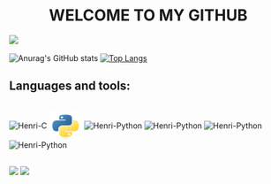 <h1 align="center">WELCOME TO MY GITHUB</h1>

![](https://komarev.com/ghpvc/?username=henrilindeza27&color=green)

![Anurag's GitHub stats](https://github-readme-stats.vercel.app/api?username=henrilindeza27&show_icons=true&theme=merko)
[![Top Langs](https://github-readme-stats.vercel.app/api/top-langs/?username=henrilindeza27&layout=compact&theme=merko)](https://github.com/anuraghazra/github-readme-stats)

## Languages and tools:
<div style="display: inline_block"><br>
  <img align="center" alt="Henri-C" height="50" width="60" src="https://cdn.jsdelivr.net/gh/devicons/devicon/icons/c/c-original.svg" />
  <img align="center" alt="Henri-Python" height="50" width="60" src="https://raw.githubusercontent.com/devicons/devicon/master/icons/python/python-original.svg">
  <img align="center" alt="Henri-Python" height="50" width="60" src="https://cdn.jsdelivr.net/gh/devicons/devicon/icons/ocaml/ocaml-original.svg" />
  <img align="center" alt="Henri-Python" height="50" width="60" src="https://cdn.jsdelivr.net/gh/devicons/devicon/icons/java/java-original.svg" />
  <img align="center" alt="Henri-Python" height="50" width="60" src="https://cdn.jsdelivr.net/gh/devicons/devicon/icons/vim/vim-original.svg" />
  <img align="center" alt="Henri-Python" height="50" width="60" src="https://cdn.jsdelivr.net/gh/devicons/devicon/icons/vscode/vscode-original.svg" /       
</div>

  ##
 
<div> 
 <a href="https://www.instagram.com/henrilindeza27/" target="_blank"><img src="https://img.shields.io/badge/-Instagram-%23E4405F?style=for-the-badge&logo=instagram&logoColor=white" target="_blank"></a>
  <a href="https://www.linkedin.com/in/henrilindeza27/" target="_blank"><img src="https://img.shields.io/badge/-LinkedIn-%230077B5?style=for-the-badge&logo=linkedin&logoColor=white" target="_blank"></a> 
</div>

